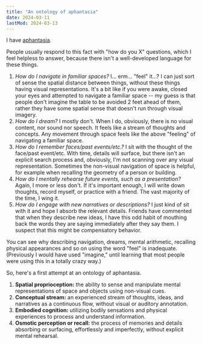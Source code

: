 ```yaml
---
title: "An ontology of aphantasia"
date: 2024-03-11
lastMod: 2024-03-13
---
```


I have [aphantasia](https://en.wikipedia.org/wiki/Aphantasia).

People usually respond to this fact with "how do you X" questions, which I feel helpless to answer, because there isn't a well-developed language for these things.

1. *How do I navigate in familiar spaces?* I... erm... "feel" it...? I can just sort of sense the spatial distance between things, without these things having visual representations. It's a bit like if you were awake, closed your eyes and attempted to navigate a familiar space -- my guess is that people don't imagine the table to be avoided 2 feet ahead of them, rather they have some spatial sense that doesn't run through visual imagery.
2. *How do I dream?* I mostly don't. When I do, obviously, there is no visual content, nor sound nor speech. It feels like a stream of thoughts and concepts. Any movement through space feels like the above "feeling" of navigating a familiar space.
3. *How do I remember faces/past events/etc.?* I sit with the thought of the face/past event/etc. With time, details will surface, but there isn't an explicit search process and, obviously, I'm not scanning over any visual representation. Sometimes the non-visual navigation of space is helpful, for example when recalling the geometry of a person or building.
4. *How do I mentally rehearse future events, such as a presentation?* Again, I more or less don't. If it's important enough, I will write down thoughts, record myself, or practice with a friend. The vast majority of the time, I wing it.
5. *How do I engage with new narratives or descriptions?* I just kind of sit with it and hope I absorb the relevant details. Friends have commented that when they describe new ideas, I have this odd habit of mouthing back the words they are saying immediately after they say them. I suspect that this might be compensatory behavior.

You can see why describing navigation, dreams, mental arithmetic, recalling physical appearances and so on using the word "feel" is inadequate. (Previously I would have used "imagine," until learning that most people were using this in a totally crazy way.)

So, here's a first attempt at an ontology of aphantasia.

1. **Spatial proprioception:** the ability to sense and manipulate mental representations of space and objects using non-visual cues.
2. **Conceptual stream:** an experienced stream of thoughts, ideas, and narratives as a continuous flow, without visual or auditory annotation.
3. **Embodied cognition:** utilizing bodily sensations and physical experiences to process and understand information.
4. **Osmotic perception or recall:** the process of memories and details absorbing or surfacing, effortlessly and imperfectly, without explicit mental rehearsal.